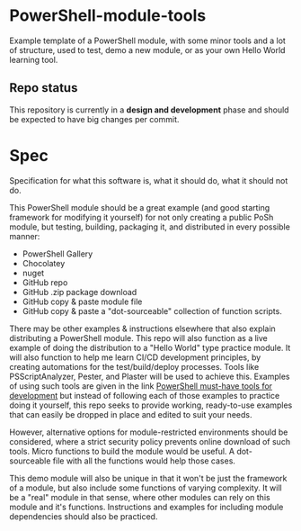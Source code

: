 # PowerShell-module-tools
Example template of a PowerShell module, with some minor tools and a lot of structure, used to test, demo a new module, or as your own Hello World learning tool.

## Repo status

This repository is currently in a **design and development** phase and should be expected to have big changes per commit.

# Spec

Specification for what this software is, what it should do, what it should not do.

This PowerShell module should be a great example (and good starting framework for modifying it yourself) for not only creating a public PoSh module, but testing, building, packaging it, and distributed in every possible manner:

- PowerShell Gallery
- Chocolatey
- nuget
- GitHub repo
- GitHub .zip package download
- GitHub copy & paste module file
- GitHub copy & paste a "dot-sourceable" collection of function scripts.

There may be other examples & instructions elsewhere that also explain distributing a PowerShell module. This repo will also function as a live example of doing the distribution to a "Hello World" type practice module. It will also function to help me learn CI/CD development principles, by creating automations for the test/build/deploy processes. Tools like PSScriptAnalyzer, Pester, and Plaster will be used to achieve this. Examples of using such tools are given in the link [PowerShell must-have tools for development](https://bitsofknowledge.net/2018/03/24/powershell-must-have-tools-for-development/) but instead of following each of those examples to practice doing it yourself, this repo seeks to provide working, ready-to-use examples that can easily be dropped in place and edited to suit your needs.

However, alternative options for module-restricted environments should be considered, where a strict security policy prevents online download of such tools. Micro functions to build the module would be useful. A dot-sourceable file with all the functions would help those cases.

This demo module will also be unique in that it won't be just the framework of a module, but also include some functions of varying complexity. It will be a "real" module in that sense, where other modules can rely on this module and it's functions. Instructions and examples for including module dependencies should also be practiced.


